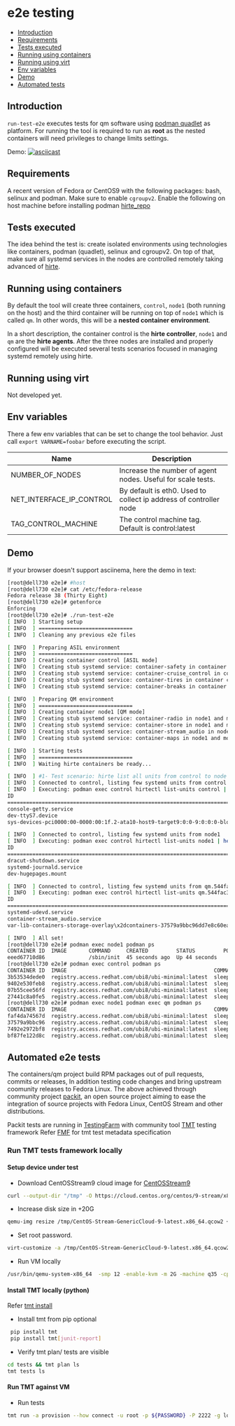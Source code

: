 # e2e testing

- [Introduction](#introduction)
- [Requirements](#requirements)
- [Tests executed](#tests-executed)
- [Running using containers](#running-using-containers)
- [Running using virt](#running-using-virt)
- [Env variables](#env-variables)
- [Demo](#demo)
- [Automated tests](#automated-e2e-tests)

## Introduction

`run-test-e2e` executes tests for qm software using [podman quadlet](https://www.redhat.com/sysadmin/quadlet-podman) as platform.
For running the tool is required to run as **root** as the nested containers will need privileges to change limits settings.

Demo:
[![asciicast](https://asciinema.org/a/cwnb6RjckO7vXLUvHpbMA9fAU.svg)](https://asciinema.org/a/cwnb6RjckO7vXLUvHpbMA9fAU)

## Requirements

A recent version of Fedora or CentOS9 with the following packages: bash, selinux and podman.
Make sure to enable `cgroupv2`.
Enable the following on host machine before installing podman
[hirte_repo](https://github.com/containers/qm/blob/main/tests/e2e/ContainerFile.control#L44-L45)

## Tests executed

The idea behind the test is: create isolated environments using technologies like containers, podman (quadlet), selinux and cgroupv2. On top of that, make sure all systemd services in the nodes are controlled remotely taking advanced of [hirte](https://github.com/containers/hirte/).

## Running using containers

By default the tool will create three containers, `control`, `node1` (both running on the host) and the third container will be running on top of `node1` which is called `qm`. In other words, this will be a **nested container environment**.

In a short description, the container control is the **hirte controller**, `node1` and `qm` are the **hirte agents**. After the three nodes are installed and properly configured will be executed several tests scenarios focused in managing systemd remotely using hirte.

## Running using virt

Not developed yet.

## Env variables

There a few env variables that can be set to change the tool behavior.
Just call `export VARNAME=foobar` before executing the script.

| Name                     | Description                                                       |
| ------------------------ | ----------------------------------------------------------------- |
| NUMBER_OF_NODES          | Increase the number of agent nodes. Useful for scale tests.       |
| NET_INTERFACE_IP_CONTROL | By default is eth0. Used to collect ip address of controller node |
| TAG_CONTROL_MACHINE      | The control machine tag. Default is control:latest                |

## Demo

If your browser doesn't support asciinema, here the demo in text:

``` bash
[root@dell730 e2e]# #host
[root@dell730 e2e]# cat /etc/fedora-release
Fedora release 38 (Thirty Eight)
[root@dell730 e2e]# getenforce
Enforcing
[root@dell730 e2e]# ./run-test-e2e
[ INFO  ] Starting setup
[ INFO  ] ==============================
[ INFO  ] Cleaning any previous e2e files

[ INFO  ] Preparing ASIL environment
[ INFO  ] ==============================
[ INFO  ] Creating container control [ASIL mode]
[ INFO  ] Creating stub systemd service: container-safety in container control
[ INFO  ] Creating stub systemd service: container-cruise_control in container control
[ INFO  ] Creating stub systemd service: container-tires in container control
[ INFO  ] Creating stub systemd service: container-breaks in container control

[ INFO  ] Preparing QM environment
[ INFO  ] ==============================
[ INFO  ] Creating container node1 [QM mode]
[ INFO  ] Creating stub systemd service: container-radio in node1 and moving it to container qm inside node1
[ INFO  ] Creating stub systemd service: container-store in node1 and moving it to container qm inside node1
[ INFO  ] Creating stub systemd service: container-stream_audio in node1 and moving it to container qm inside node1
[ INFO  ] Creating stub systemd service: container-maps in node1 and moving it to container qm inside node1

[ INFO  ] Starting tests
[ INFO  ] ==============================
[ INFO  ] Waiting hirte containers be ready...

[ INFO  ] #1- Test scenario: hirte list all units from control to node (vise-versa)
[ INFO  ] Connected to control, listing few systemd units from control
[ INFO  ] Executing: podman exec control hirtectl list-units control | head -5
ID                                                                              |   ACTIVE|      SUB
====================================================================================================
console-getty.service                                                           | inactive|     dead
dev-ttyS7.device                                                                |   active|  plugged
sys-devices-pci0000:00-0000:00:1f.2-ata10-host9-target9:0:0-9:0:0:0-block-sda-sd|   active|  plugged

[ INFO  ] Connected to control, listing few systemd units from node1
[ INFO  ] Executing: podman exec control hirtectl list-units node1 | head -5
ID                                                                              |   ACTIVE|      SUB
====================================================================================================
dracut-shutdown.service                                                         |   active|   exited
systemd-journald.service                                                        |   active|  running
dev-hugepages.mount                                                             |   active|  mounted

[ INFO  ] Connected to control, listing few systemd units from qm.544fac352098
[ INFO  ] Executing: podman exec control hirtectl list-units qm.544fac352098 | head -5
ID                                                                              |   ACTIVE|      SUB
====================================================================================================
systemd-udevd.service                                                           | inactive|     dead
container-stream_audio.service                                                  |   active|  running
var-lib-containers-storage-overlay\x2dcontainers-37579a9bbc96dd7e8c60eae095876a9|   active|  mounted

[ INFO  ] All set!
[root@dell730 e2e]# podman exec node1 podman ps
CONTAINER ID  IMAGE       COMMAND     CREATED         STATUS         PORTS       NAMES
eeed67710d86              /sbin/init  45 seconds ago  Up 44 seconds              qm
[root@dell730 e2e]# podman exec control podman ps
CONTAINER ID  IMAGE                                               COMMAND         CREATED             STATUS             PORTS       NAMES
3b53534dede0  registry.access.redhat.com/ubi8/ubi-minimal:latest  sleep infinity  About a minute ago  Up About a minute              safety
9402e530feb8  registry.access.redhat.com/ubi8/ubi-minimal:latest  sleep infinity  About a minute ago  Up About a minute              cruise_control
07b55cee56fd  registry.access.redhat.com/ubi8/ubi-minimal:latest  sleep infinity  About a minute ago  Up About a minute              tires
27441c8a0fe5  registry.access.redhat.com/ubi8/ubi-minimal:latest  sleep infinity  About a minute ago  Up About a minute              breaks
[root@dell730 e2e]# podman exec node1 podman exec qm podman ps
CONTAINER ID  IMAGE                                               COMMAND         CREATED         STATUS         PORTS       NAMES
faf4da74567d  registry.access.redhat.com/ubi8/ubi-minimal:latest  sleep infinity  43 seconds ago  Up 44 seconds              radio
37579a9bbc96  registry.access.redhat.com/ubi8/ubi-minimal:latest  sleep infinity  41 seconds ago  Up 42 seconds              store
7492e2972bf8  registry.access.redhat.com/ubi8/ubi-minimal:latest  sleep infinity  40 seconds ago  Up 40 seconds              stream_audio
bf87fe122d8c  registry.access.redhat.com/ubi8/ubi-minimal:latest  sleep infinity  38 seconds ago  Up 38 seconds              maps
```

## Automated e2e tests

The containers/qm project build RPM packages out of pull requests, commits or releases,
In addition testing code changes and bring upstream coomunity releases to Fedora Linux.
The above achieved through community project [packit](https://packit.dev), an open source project aiming
to ease the integration of source projects with Fedora Linux, CentOS Stream and other distributions.

Packit tests are running in [TestingFarm](https://packit.dev/docs/testing-farm/) with
community tool [TMT](https://tmt.readthedocs.io/en/stable/) testing framework
Refer [FMF](https://fmf.readthedocs.io/en/stable) for tmt test metadata specification

### Run TMT tests framework locally

#### Setup device under test

- Download CentOSStream9 cloud image for [CentOSStream9](https://cloud.centos.org/centos/9-stream/x86_64/images/CentOS-Stream-GenericCloud-9-latest.x86_64.qcow2)

``` bash
curl --output-dir "/tmp" -O https://cloud.centos.org/centos/9-stream/x86_64/images/CentOS-Stream-GenericCloud-9-latest.x86_64.qcow2
```

- Increase disk size in +20G

``` bash
qemu-img resize /tmp/CentOS-Stream-GenericCloud-9-latest.x86_64.qcow2 +20G
```

- Set root password.

``` bash
virt-customize -a /tmp/CentOS-Stream-GenericCloud-9-latest.x86_64.qcow2 --root-password password:${PASSWORD}
```

- Run VM locally

``` bash
/usr/bin/qemu-system-x86_64  -smp 12 -enable-kvm -m 2G -machine q35 -cpu host -device virtio-net-pci,netdev=n0,mac=FE:30:26:a6:91:2d -netdev user,id=n0,net=10.0.2.0/24,hostfwd=tcp::2222-:22 -drive file=/tmp/CentOS-Stream-GenericCloud-9-latest.x86_64.qcow2,index=0,media=disk,format=qcow2,if=virtio,snapshot=off
```

#### Install TMT locally (python)

Refer [tmt install](https://tmt.readthedocs.io/en/stable/overview.html#install)

- Install tmt from pip optional

``` bash
 pip install tmt
 pip install tmt[junit-report]
```

- Verify tmt plan/ tests are visible

``` bash
cd tests && tmt plan ls
tmt tests ls

```

#### Run TMT against VM

- Run tests

``` bash
tmt run -a provision --how connect -u root -p ${PASSWORD} -P 2222 -g localhost plans -n /tests/e2e/tier-0
```
